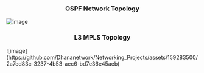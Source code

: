  <h3 align="center">OSPF Network Topology </h3>

![image](https://github.com/Dhananetwork/Networking_Projects/assets/159283500/eaad7b01-c9ef-413d-b84c-72401e2ac4d0)

 <h3 align="center">L3 MPLS Topology </h3>
![image](https://github.com/Dhananetwork/Networking_Projects/assets/159283500/2a7ed83c-3237-4b53-aec6-bd7e36e45aeb)




